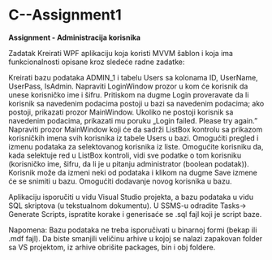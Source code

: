 # C--Assignment1

**Assignment - Administracija korisnika**

Zadatak
Kreirati WPF aplikaciju koja koristi MVVM šablon i koja ima funkcionalnosti opisane kroz sledeće radne zadatke:

Kreirati bazu podataka ADMIN_1 i tabelu Users sa kolonama ID, UserName, UserPass, IsAdmin.
Napraviti LoginWindow prozor u kom će korisnik da unese korisničko ime i šifru. Pritiskom na dugme Login proveravate da li korisnik sa navedenim podacima postoji u bazi sa navedenim podacima; ako postoji, prikazati prozor MainWindow. Ukoliko ne postoji korisnik sa navedenim podacima, prikazati mu poruku „Login failed. Please try again.”
Napraviti prozor MainWindow koji će da sadrži ListBox kontrolu sa prikazom korisničkih imena svih korisnika iz tabele Users u bazi.
Omogućiti pregled i izmenu podataka za selektovanog korisnika iz liste. Omogućite korisniku da, kada selektuje red u ListBox kontroli, vidi sve podatke o tom korisniku (korisničko ime, šifru, da li je u pitanju administrator (boolean podatak)). Korisnik može da izmeni neki od podataka i klikom na dugme Save izmene će se snimiti u bazu.
Omogućiti dodavanje novog korisnika u bazu.
 

Aplikaciju isporučiti u vidu Visual Studio projekta, a bazu podataka u vidu SQL skriptova (u tekstualnom dokumentu). U SSMS-u odradite Tasks-> Generate Scripts, ispratite korake i generisaće se .sql fajl koji je script baze.

Napomena: Bazu podataka ne treba isporučivati u binarnoj formi (bekap ili .mdf fajl). Da biste smanjili veličinu arhive u kojoj se nalazi zapakovan folder sa VS projektom, iz arhive obrišite packages, bin i obj foldere.
